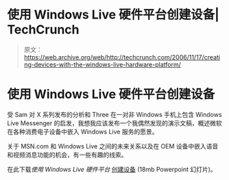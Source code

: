 # 使用 Windows Live 硬件平台创建设备| TechCrunch

> 原文：<https://web.archive.org/web/http://techcrunch.com/2006/11/17/creating-devices-with-the-windows-live-hardware-platform/>

# 使用 Windows Live 硬件平台创建设备

受 Sam 对 X 系列发布的分析和 Three 在一对非 Windows 手机上包含 Windows Live Messenger 的启发，我想我应该发布一个我偶然发现的演示文稿，概述微软在各种消费电子设备中嵌入 Windows Live 服务的愿景。

关于 MSN.com 和 Windows Live 之间的未来关系以及在 OEM 设备中嵌入语音和视频消息功能的机会，有一些有趣的线索。

在此下载*使用 Windows Live 硬件平台* [创建设备](https://web.archive.org/web/20130627212051/http://download.microsoft.com/download/5/b/9/5b97017b-e28a-4bae-ba48-174cf47d23cd/BUS137_WH06.ppt) (18mb Powerpoint 幻灯片)。